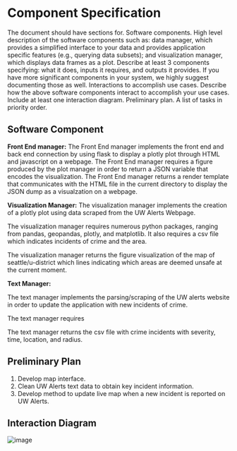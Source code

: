 # Component Specification 
The document should have sections for.
Software components. High level description of the software components such as: data manager, which provides a simplified interface to your data and provides application specific features (e.g., querying data subsets); and visualization manager, which displays data frames as a plot. Describe at least 3 components specifying: what it does, inputs it requires, and outputs it provides. If you have more significant components in your system, we highly suggest documenting those as well.
Interactions to accomplish use cases. Describe how the above software components interact to accomplish your use cases. Include at least one interaction diagram.
Preliminary plan. A list of tasks in priority order.

## Software Component

**Front End manager:**
The Front End manager implements the front end and back end connection by using flask to display a plotly plot through HTML and javascript on a webpage. 
The Front End manager requires a figure produced by the plot manager in order to return a JSON variable that encodes the visualization. 
The Front End manager returns a render template that communicates with the HTML file in the current directory to display the JSON dump as a visualzation on a webpage. 

**Visualization Manager:** The visualization manager implements the creation of a plotly plot using data scraped from the UW Alerts Webpage. 

The visualization manager requires numerous python packages, ranging from pandas, geopandas, plotly, and matplotlib. It also requires a csv file which indicates incidents of crime and the area.

The visualization manager returns the figure visualization of the map of seattle/u-district which lines indicating which areas are deemed unsafe at the current moment. 

**Text Manager:**

The text manager implements the parsing/scraping of the UW alerts website in order to update the application with new incidents of crime.

The text manager requires 

The text manager returns the csv file with crime incidents with severity, time, location, and radius. 

## Preliminary Plan
1. Develop map interface.
2. Clean UW Alerts text data to obtain key incident information.
3. Develop method to update live map when a new incident is reported on UW Alerts. 

## Interaction Diagram
![image](https://user-images.githubusercontent.com/50302514/220487566-19c3aff5-2112-4bf2-9f19-ceeffd6c7987.png)


